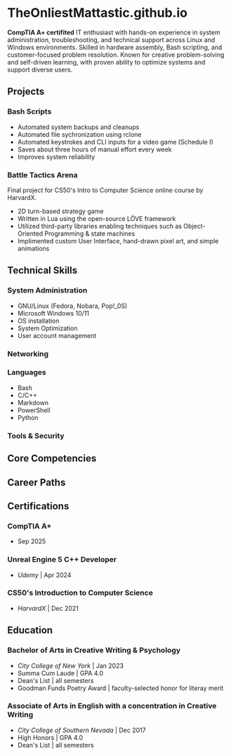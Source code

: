 # TheOnliestMattastic.github.io
**CompTIA A+ certifited** IT enthusiast with hands-on experience in system administration, troubleshooting, and technical support across Linux and Windows environments. Skilled in hardware assembly, Bash scripting, and customer-focused problem resolution. Known for creative problem-solving and self-driven learning, with proven ability to optimize systems and support diverse users. 


## Projects

### Bash Scripts
- Automated system backups and cleanups
- Automated file sychronization using rclone
- Automated keystrokes and CLI inputs for a video game (Schedule I)
- Saves about three hours of manual effort every week
- Improves system reliability

### Battle Tactics Arena
Final project for CS50's Intro to Computer Science online course by HarvardX. 
- 2D turn-based strategy game
- Written in Lua using the open-source LÖVE framework
- Utilized third-party libraries enabling techniques such as Object-Oriented Programming & state machines
- Implimented custom User Interface, hand-drawn pixel art, and simple animations


## Technical Skills

### System Administration
- GNU/Linux (Fedora, Nobara, Pop!_0S)
- Microsoft Windows 10/11
- OS installation
- System Optimization
- User account management

### Networking

### Languages
- Bash
- C/C++
- Markdown
- PowerShell
- Python

### Tools & Security

## Core Competencies

## Career Paths


## Certifications

### CompTIA A+ 
- Sep 2025

### Unreal Engine 5 C++ Developer
-  *Udemy* | Apr 2024

### CS50's Introduction to Computer Science
- *HarvardX* | Dec 2021


## Education

### Bachelor of Arts in Creative Writing & Psychology 
- *City College of New York* | Jan 2023
- Summa Cum Laude | GPA 4.0
- Dean's List | all semesters
- Goodman Funds Poetry Award | faculty-selected honor for literay merit

### Associate of Arts in English with a concentration in Creative Writing
- *City College of Southern Nevada* | Dec 2017
- High Honors | GPA 4.0
- Dean's List | all semesters
